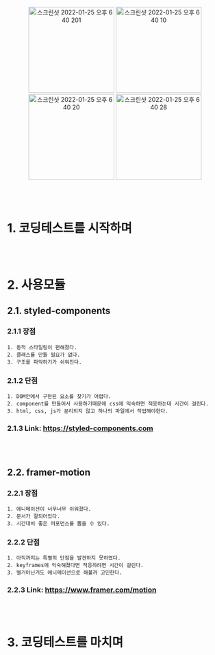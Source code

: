 <p align="center" >
<img width="200" alt="스크린샷 2022-01-25 오후 6 40 201" src="https://user-images.githubusercontent.com/12480618/150971565-d49553fb-eb1f-45b8-9dab-667fedc3c4c4.png">
<img width="200" alt="스크린샷 2022-01-25 오후 6 40 10" src="https://user-images.githubusercontent.com/12480618/150971395-75db48ee-9e92-4825-b2a0-67418ec58f63.png">
<img width="200" alt="스크린샷 2022-01-25 오후 6 40 20" src="https://user-images.githubusercontent.com/12480618/150971389-a8fbeb44-9f2f-41fc-9380-24d9a6539cfe.png">
<img width="200" alt="스크린샷 2022-01-25 오후 6 40 28" src="https://user-images.githubusercontent.com/12480618/150971391-040bde1c-d776-421a-bb72-f4f31ac9f179.png">
</p>

<br/>
<br/>

# 1. 코딩테스트를 시작하며

<br/>
<br/>

# 2. 사용모듈

## 2.1. styled-components

### 2.1.1 장점

    1. 동적 스타일링이 편해졌다.
    2. 클래스를 만들 필요가 없다.
    3. 구조를 파악하기가 쉬워진다.

### 2.1.2 단점

    1. DOM안에서 구현된 요소를 찾기가 어렵다.
    2. component를 만들어서 사용하기때문에 css에 익숙하면 적응하는데 시간이 걸린다.
    3. html, css, js가 분리되지 않고 하나의 파일에서 작업해야한다.

### 2.1.3 Link: <https://styled-components.com>

<br/>
<br/>

## 2.2. framer-motion

### 2.2.1 장점

    1. 에니메이션이 너무너무 쉬워졌다.
    2. 문서가 잘되어있다.
    3. 시간대비 좋은 퍼포먼스를 뽑을 수 있다.

### 2.2.2 단점

    1. 아직까지는 특별히 단점을 발견하지 못하였다.
    2. keyframes에 익숙해졌다면 적응하려면 시간이 걸린다.
    3. 별거아닌거도 에니메이션으로 해볼까 고민한다.

### 2.2.3 Link: <https://www.framer.com/motion>

<br/>
<br/>

# 3. 코딩테스트를 마치며
